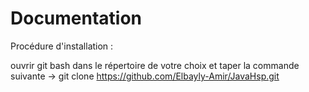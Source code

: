 # Documentation


Procédure d'installation :

ouvrir git bash dans le répertoire de votre choix et taper la commande suivante -> git clone https://github.com/Elbayly-Amir/JavaHsp.git
